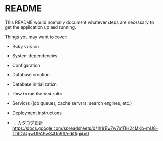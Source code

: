 # README

This README would normally document whatever steps are necessary to get the
application up and running.

Things you may want to cover:

* Ruby version

* System dependencies

* Configuration

* Database creation

* Database initialization

* How to run the test suite

* Services (job queues, cache servers, search engines, etc.)

* Deployment instructions

* ...
カタログ設計
https://docs.google.com/spreadsheets/d/1h1rEw7w7mTIH24MKb-mU8-TfitDV4gwU9A9wSJUo9fI/edit#gid=0